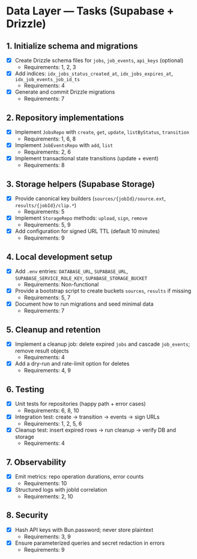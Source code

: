 <!-- artifact_id: 4b3a2a7c-2a40-4b97-b386-0df39bdfd3d0 -->

# Data Layer — Tasks (Supabase + Drizzle)

## 1. Initialize schema and migrations

-   [x] Create Drizzle schema files for `jobs`, `job_events`, `api_keys` (optional)
    -   Requirements: 1, 2, 3
-   [x] Add indices: `idx_jobs_status_created_at`, `idx_jobs_expires_at`, `idx_job_events_job_id_ts`
    -   Requirements: 4
-   [x] Generate and commit Drizzle migrations
    -   Requirements: 7

## 2. Repository implementations

-   [x] Implement `JobsRepo` with `create`, `get`, `update`, `listByStatus`, `transition`
    -   Requirements: 1, 6, 8
-   [x] Implement `JobEventsRepo` with `add`, `list`
    -   Requirements: 2, 6
-   [x] Implement transactional state transitions (update + event)
    -   Requirements: 8

## 3. Storage helpers (Supabase Storage)

-   [x] Provide canonical key builders (`sources/{jobId}/source.ext`, `results/{jobId}/clip.*`)
    -   Requirements: 5
-   [x] Implement `StorageRepo` methods: `upload`, `sign`, `remove`
    -   Requirements: 5, 9
-   [x] Add configuration for signed URL TTL (default 10 minutes)
    -   Requirements: 9

## 4. Local development setup

-   [x] Add `.env` entries: `DATABASE_URL`, `SUPABASE_URL`, `SUPABASE_SERVICE_ROLE_KEY`, `SUPABASE_STORAGE_BUCKET`
    -   Requirements: Non-functional
-   [x] Provide a bootstrap script to create buckets `sources`, `results` if missing
    -   Requirements: 5, 7
-   [x] Document how to run migrations and seed minimal data
    -   Requirements: 7

## 5. Cleanup and retention

-   [x] Implement a cleanup job: delete expired `jobs` and cascade `job_events`; remove result objects
    -   Requirements: 4
-   [x] Add a dry-run and rate-limit option for deletes
    -   Requirements: 4, 9

## 6. Testing

-   [x] Unit tests for repositories (happy path + error cases)
    -   Requirements: 6, 8, 10
-   [x] Integration test: create → transition → events → sign URLs
    -   Requirements: 1, 2, 5, 6
-   [x] Cleanup test: insert expired rows → run cleanup → verify DB and storage
    -   Requirements: 4

## 7. Observability

-   [x] Emit metrics: repo operation durations, error counts
    -   Requirements: 10
-   [x] Structured logs with jobId correlation
    -   Requirements: 2, 10

## 8. Security

-   [x] Hash API keys with Bun.password; never store plaintext
    -   Requirements: 3, 9
-   [x] Ensure parameterized queries and secret redaction in errors
    -   Requirements: 9

